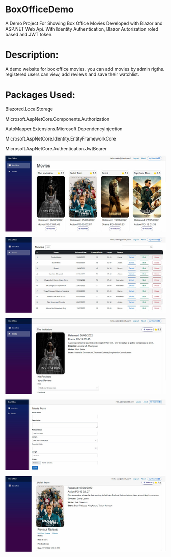 # BoxOfficeDemo
A Demo Project For Showing Box Office Movies Developed with Blazor and ASP.NET Web Api. With Identity Authentication, Blazor Autorization roled based and JWT token.

# Description:
A demo website for box office movies. you can add movies by admin rigths. registered users can view, add reviews and save their watchlist.


# Packages Used:

Blazored.LocalStorage

Microsoft.AspNetCore.Components.Authorization

AutoMapper.Extensions.Microsoft.DependencyInjection

Microsoft.AspNetCore.Identity.EntityFrameworkCore

Microsoft.AspNetCore.Authentication.JwtBearer

![alt text](https://github.com/mostafagamal68/BoxOfficeDemo/blob/master/Screenshots/Screenshot_2022-12-05_230851.jpg?raw=true)

![alt text](https://github.com/mostafagamal68/BoxOfficeDemo/blob/master/Screenshots/Screenshot_2022-12-05_230917.jpg?raw=true)

![alt text](https://github.com/mostafagamal68/BoxOfficeDemo/blob/master/Screenshots/Screenshot_2022-12-05_230949.jpg?raw=true)

![alt text](https://github.com/mostafagamal68/BoxOfficeDemo/blob/master/Screenshots/Screenshot_2022-12-05_231012.jpg?raw=true)

![alt text](https://github.com/mostafagamal68/BoxOfficeDemo/blob/master/Screenshots/Screenshot_2022-12-05_231036.jpg?raw=true)

